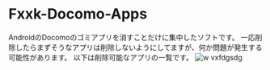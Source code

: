 # Fxxk-Docomo-Apps
AndroidのDocomoのゴミアプリを消すことだけに集中したソフトです。
一応削除したらまずそうなアプリは削除しないようにしてますが、何か問題が発生する可能性があります。
以下は削除可能なアプリの一覧です。
![w vxfdgsdg](https://user-images.githubusercontent.com/63937252/143605959-7a3eb09f-372e-4ee2-8752-a967403be2c5.png)
